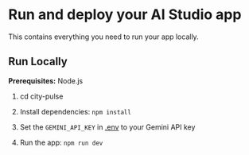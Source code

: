 # Run and deploy your AI Studio app

This contains everything you need to run your app locally.

## Run Locally

**Prerequisites:**  Node.js


1. cd city-pulse

2. Install dependencies:
   `npm install`
3. Set the `GEMINI_API_KEY` in [.env](.env) to your Gemini API key
4. Run the app:
   `npm run dev`
